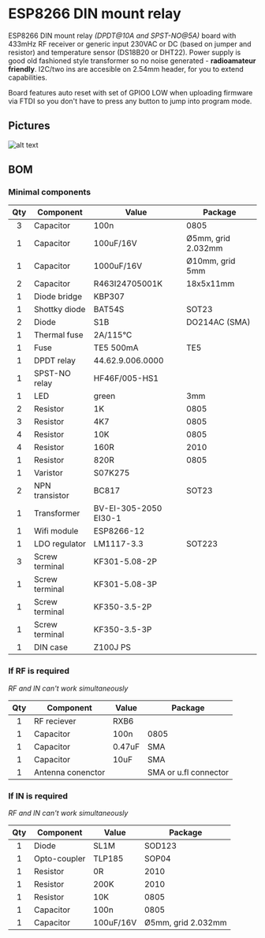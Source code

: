 # ESP8266 DIN mount relay
ESP8266 DIN mount relay *(DPDT@10A and SPST-NO@5A)* board with 433mHz RF receiver or generic input 230VAC or DC (based on jumper and resistor) and temperature sensor (DS18B20 or DHT22). Power supply is good old fashioned style transformer so no noise generated - **radioamateur friendly**. I2C/two ins are accesible on 2.54mm header, for you to extend capabilities.

Board features auto reset with set of GPIO0 LOW when uploading firmware via FTDI so you don't have to press any button to jump into program mode.

## Pictures
![alt text](./Pictures/photo.png)

## BOM
### Minimal components

| Qty | Component | Value | Package |
|:---:| --------- | ----- | ------- |
| 3 | Capacitor | 100n | 0805 |
| 1 | Capacitor | 100uF/16V |  Ø5mm, grid 2.032mm |
| 1 | Capacitor | 1000uF/16V | Ø10mm, grid 5mm |
| 2 | Capacitor | R463I24705001K | 18x5x11mm |
| 1 | Diode bridge | KBP307 | |
| 1 | Shottky diode | BAT54S | SOT23 |
| 2 | Diode | S1B | DO214AC (SMA) |
| 1 | Thermal fuse | 2A/115°C | |
| 1 | Fuse | TE5 500mA | TE5 |
| 1 | DPDT relay | 44.62.9.006.0000 | |
| 1 | SPST-NO relay | HF46F/005-HS1 | |
| 1 | LED | green | 3mm |
| 2 | Resistor | 1K | 0805 |
| 3 | Resistor | 4K7 | 0805 |
| 4 | Resistor | 10K | 0805 |
| 4 | Resistor | 160R | 2010 |
| 1 | Resistor | 820R | 0805 |
| 1 | Varistor | S07K275 | |
| 2 | NPN transistor | BC817 | SOT23 |
| 1 | Transformer | BV-EI-305-2050 EI30-1 | |
| 1 | Wifi module | ESP8266-12 | |
| 1 | LDO regulator | LM1117-3.3 | SOT223 |
| 3 | Screw terminal | KF301-5.08-2P | |
| 1 | Screw terminal | KF301-5.08-3P | |
| 1 | Screw terminal | KF350-3.5-2P | |
| 1 | Screw terminal | KF350-3.5-3P | |
| 1 | DIN case | Z100J PS | |


### If RF is required
*RF and IN can't work simultaneously*

| Qty | Component | Value | Package |
|:---:| --------- | ----- | ------- |
| 1 | RF reciever | RXB6 | |
| 1 | Capacitor | 100n | 0805 |
| 1 | Capacitor | 0.47uF | SMA |
| 1 | Capacitor | 10uF | SMA |
| 1 | Antenna conenctor | | SMA or u.fl connector |


### If IN is required
*RF and IN can't work simultaneously*

| Qty | Component | Value | Package |
|:---:| --------- | ----- | ------- |
| 1 | Diode | SL1M | SOD123 |
| 1 | Opto-coupler | TLP185 | SOP04 |
| 1 | Resistor | 0R | 2010 |
| 1 | Resistor | 200K | 2010 |
| 1 | Resistor | 10K | 0805 |
| 1 | Capacitor | 100n | 0805 |
| 1 | Capacitor | 100uF/16V |  Ø5mm, grid 2.032mm |

